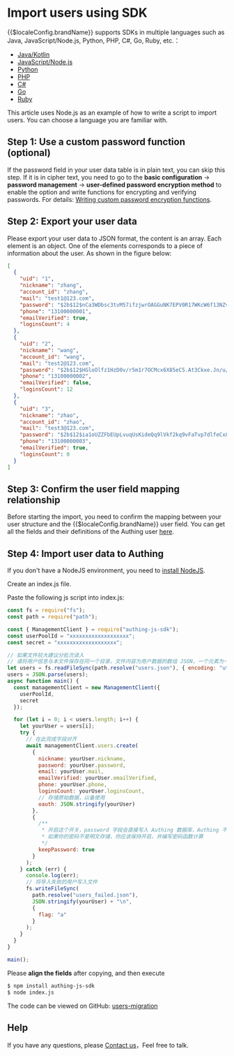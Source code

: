 # Import users using SDK

<LastUpdated/>

{{$localeConfig.brandName}} supports SDKs in multiple languages such as Java, JavaScript/Node.js, Python, PHP, C#, Go, Ruby, etc.：

- [Java/Kotlin](/reference/sdk-for-java/)
- [JavaScript/Node.js](/reference/sdk-for-node/)
- [Python](/reference/sdk-for-python/)
- [PHP](/reference/sdk-for-php/)
- [C#](/reference/sdk-for-csharp/)
- [Go](/reference/sdk-for-go/)
- [Ruby](/reference/sdk-for-ruby.md)

This article uses Node.js as an example of how to write a script to import users. You can choose a language you are familiar with.

## Step 1: Use a custom password function (optional)

If the password field in your user data table is in plain text, you can skip this step. If it is in cipher text, you need to go to the **basic configuration** -&gt; **password management** -&gt; **user-defined password encryption method** to enable the option and write functions for encrypting and verifying passwords. For details: [Writing custom password encryption functions](./custom-password-script/README.md).

## Step 2: Export your user data

Please export your user data to JSON format, the content is an array. Each element is an object. One of the elements corresponds to a piece of information about the user. As shown in the figure below:

```json
[
  {
    "uid": "1",
    "nickname": "zhang",
    "account_id": "zhang",
    "mail": "test1@123.com",
    "password": "$2b$12$nCa3WDbsc3tvM57ifzjwrOAGGuNK7EPV0R17WKcW6f13NZvX97yLe",
    "phone": "13100000001",
    "emailVerified": true,
    "loginsCount": 4
  },
  {
    "uid": "2",
    "nickname": "wang",
    "account_id": "wang",
    "mail": "test2@123.com",
    "password": "$2b$12$HGloOlfz1HzD0v/r5m1r7OCMcx6X85eC5.At3Ckxe.Jn/u/Za/yy2",
    "phone": "13100000002",
    "emailVerified": false,
    "loginsCount": 12
  },
  {
    "uid": "3",
    "nickname": "zhao",
    "account_id": "zhao",
    "mail": "test3@123.com",
    "password": "$2b$12$ia1oUZZFbEUpLvuqUsKideQq9lVkf2kq9vFaTvp7dlfeCx8UlTmDu",
    "phone": "13100000003",
    "emailVerified": true,
    "loginsCount": 0
  }
]
```

## Step 3: Confirm the user field mapping relationship

Before starting the import, you need to confirm the mapping between your user structure and the {{$localeConfig.brandName}} user field. You can get all the fields and their definitions of the Authing user [here](/guides/user/user-profile.md).

## Step 4: Import user data to Authing

If you don't have a NodeJS environment, you need to [install NodeJS](http://nodejs.cn/download/).

Create an index.js file.

Paste the following js script into index.js:

```js
const fs = require("fs");
const path = require("path");

const { ManagementClient } = require("authing-js-sdk");
const userPoolId = "xxxxxxxxxxxxxxxxxxx";
const secret = "xxxxxxxxxxxxxxxxxxx";

// 如果文件较大建议分批次读入
// 请将用户信息与本文件保存在同一个目录，文件内容为用户数据的数组 JSON，一个元素为一个用户的信息对象
let users = fs.readFileSync(path.resolve("users.json"), { encoding: "utf8" });
users = JSON.parse(users);
async function main() {
  const managementClient = new ManagementClient({
    userPoolId,
    secret
  });

  for (let i = 0; i < users.length; i++) {
    let yourUser = users[i];
    try {
      // 在此完成字段对齐
      await managementClient.users.create(
        {
          nickname: yourUser.nickname,
          password: yourUser.password,
          email: yourUser.mail,
          emailVerified: yourUser.emailVerified,
          phone: yourUser.phone,
          loginsCount: yourUser.loginsCount,
          // 存储原始数据，以备使用
          oauth: JSON.stringify(yourUser)
        },
        {
          /**
           * 开启这个开关，password 字段会直接写入 Authing 数据库，Authing 不会再次加密此字段
           * 如果你的密码不是明文存储，你应该保持开启，并编写密码函数计算
           */
          keepPassword: true
        }
      );
    } catch (err) {
      console.log(err);
      // 将导入失败的用户写入文件
      fs.writeFileSync(
        path.resolve("users_failed.json"),
        JSON.stringify(yourUser) + "\n",
        {
          flag: "a"
        }
      );
    }
  }
}

main();
```

Please **align the fields** after copying, and then execute

```bash
$ npm install authing-js-sdk
$ node index.js
```

The code can be viewed on GitHub: [users-migration](https://github.com/Authing/users-migration)

## Help

If you have any questions, please [Contact us](https://forum.authing.cn/)，Feel free to talk.
